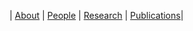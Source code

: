 | [About](./index.html)      | [People](./people-page.html)         | [Research](./research-page.html) | [Publications](./publications_page.html)|

